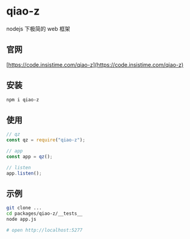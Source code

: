 # qiao-z

nodejs 下极简的 web 框架

## 官网

[https://code.insistime.com/qiao-z](https://code.insistime.com/qiao-z)

## 安装

```bash
npm i qiao-z
```

## 使用

```javascript
// qz
const qz = require("qiao-z");

// app
const app = qz();

// listen
app.listen();
```

## 示例

```bash
git clone ...
cd packages/qiao-z/__tests__
node app.js

# open http://localhost:5277
```
